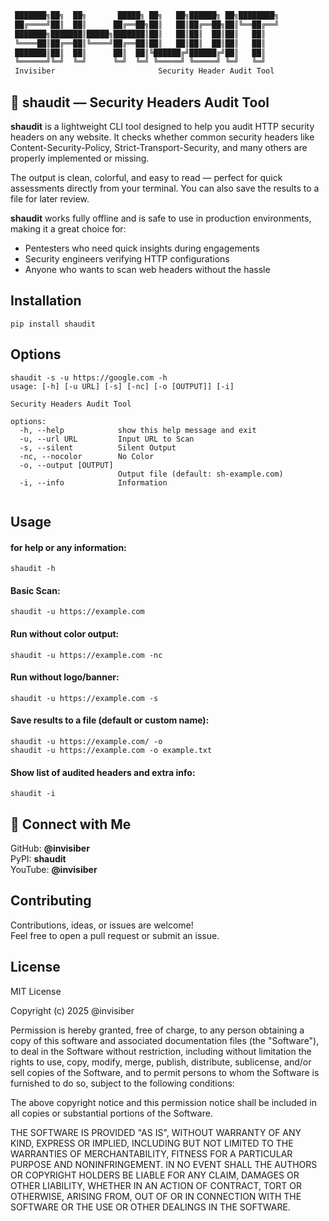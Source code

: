 ```bash
 ███████╗██╗  ██╗       █████╗ ██╗   ██╗██████╗ ██╗████████╗
 ██╔════╝██║  ██║      ██╔══██╗██║   ██║██╔══██╗██║╚══██╔══╝
 ███████╗███████║█████╗███████║██║   ██║██║  ██║██║   ██║   
 ╚════██║██╔══██║╚════╝██╔══██║██║   ██║██║  ██║██║   ██║   
 ███████║██║  ██║      ██║  ██║╚██████╔╝██████╔╝██║   ██║   
 ╚══════╝╚═╝  ╚═╝      ╚═╝  ╚═╝ ╚═════╝ ╚═════╝ ╚═╝   ╚═╝   
 Invisiber                       Security Header Audit Tool
```

## 📄 shaudit — Security Headers Audit Tool

**shaudit** is a lightweight CLI tool designed to help you audit HTTP security headers on any website. It checks whether common security headers like Content-Security-Policy, Strict-Transport-Security, and many others are properly implemented or missing.

The output is clean, colorful, and easy to read — perfect for quick assessments directly from your terminal. You can also save the results to a file for later review.

**shaudit** works fully offline and is safe to use in production environments, making it a great choice for:

- Pentesters who need quick insights during engagements
- Security engineers verifying HTTP configurations
- Anyone who wants to scan web headers without the hassle


## Installation

```cli
pip install shaudit
```

## Options

```cli
shaudit -s -u https://google.com -h
usage: [-h] [-u URL] [-s] [-nc] [-o [OUTPUT]] [-i]

Security Headers Audit Tool

options:
  -h, --help            show this help message and exit
  -u, --url URL         Input URL to Scan
  -s, --silent          Silent Output
  -nc, --nocolor        No Color
  -o, --output [OUTPUT]
                        Output file (default: sh-example.com)
  -i, --info            Information
                                              
```

## Usage


#### for help or any information:
```cli
shaudit -h
```

#### Basic Scan:
```cli
shaudit -u https://example.com
```

#### Run without color output:
```cli
shaudit -u https://example.com -nc
```

#### Run without logo/banner:
```cli
shaudit -u https://example.com -s
```

#### Save results to a file (default or custom name):
```cli
shaudit -u https://example.com/ -o
shaudit -u https://example.com -o example.txt
```

#### Show list of audited headers and extra info:
```cli
shaudit -i
```

## 📱 Connect with Me
GitHub: **@invisiber**\
PyPI: **shaudit**\
YouTube: **@invisiber**

## Contributing

Contributions, ideas, or issues are welcome!  
Feel free to open a pull request or submit an issue.

## License

MIT License

Copyright (c) 2025 @invisiber

Permission is hereby granted, free of charge, to any person obtaining a copy
of this software and associated documentation files (the "Software"), to deal
in the Software without restriction, including without limitation the rights
to use, copy, modify, merge, publish, distribute, sublicense, and/or sell
copies of the Software, and to permit persons to whom the Software is
furnished to do so, subject to the following conditions:

The above copyright notice and this permission notice shall be included in all
copies or substantial portions of the Software.

THE SOFTWARE IS PROVIDED "AS IS", WITHOUT WARRANTY OF ANY KIND, EXPRESS OR
IMPLIED, INCLUDING BUT NOT LIMITED TO THE WARRANTIES OF MERCHANTABILITY,
FITNESS FOR A PARTICULAR PURPOSE AND NONINFRINGEMENT. IN NO EVENT SHALL THE
AUTHORS OR COPYRIGHT HOLDERS BE LIABLE FOR ANY CLAIM, DAMAGES OR OTHER
LIABILITY, WHETHER IN AN ACTION OF CONTRACT, TORT OR OTHERWISE, ARISING FROM,
OUT OF OR IN CONNECTION WITH THE SOFTWARE OR THE USE OR OTHER DEALINGS IN THE
SOFTWARE.
